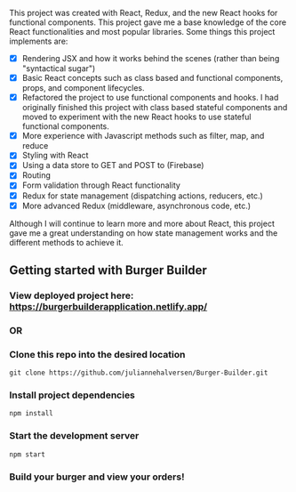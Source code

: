 This project was created with React, Redux, and the new React hooks for functional components. This project gave me a base knowledge of the core React functionalities and most popular libraries. Some things this project implements are:

- [x] Rendering JSX and how it works behind the scenes (rather than being "syntactical sugar")
- [x] Basic React concepts such as class based and functional components, props, and component lifecycles. 
- [x] Refactored the project to use functional components and hooks. I had originally finished this project with class based stateful components and moved to experiment with the new React hooks to use stateful functional components.
- [x] More experience with Javascript methods such as filter, map, and reduce
- [x] Styling with React 
- [x] Using a data store to GET and POST to (Firebase)
- [x] Routing
- [x] Form validation through React functionality
- [x] Redux for state management (dispatching actions, reducers, etc.)
- [x] More advanced Redux (middleware, asynchronous code, etc.)

Although I will continue to learn more and more about React, this project gave me a great understanding on how state management works and the different methods to achieve it. 

## Getting started with Burger Builder

### View deployed project here: https://burgerbuilderapplication.netlify.app/

### OR

### Clone this repo into the desired location

```
git clone https://github.com/juliannehalversen/Burger-Builder.git
```
### Install project dependencies

```
npm install
```

### Start the development server

```
npm start
```

### Build your burger and view your orders!

